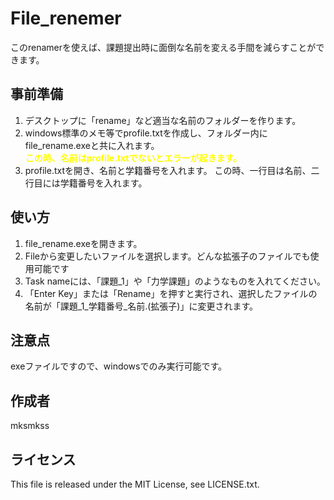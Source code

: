 # File_renemer
このrenamerを使えば、課題提出時に面倒な名前を変える手間を減らすことができます。

## 事前準備

1. デスクトップに「rename」など適当な名前のフォルダーを作ります。
2. windows標準のメモ等でprofile.txtを作成し、フォルダー内にfile_rename.exeと共に入れます。<br>
**<span style="color:yellow">この時、名前はprofile.txtでないとエラーが起きます。</span>**
3. profile.txtを開き、名前と学籍番号を入れます。
この時、一行目は名前、二行目には学籍番号を入れます。

## 使い方

1. file_rename.exeを開きます。
2. Fileから変更したいファイルを選択します。どんな拡張子のファイルでも使用可能です
3. Task nameには、「課題_1」や「力学課題」のようなものを入れてください。
4. 「Enter Key」または「Rename」を押すと実行され、選択したファイルの名前が「課題_1_学籍番号_名前.(拡張子)」に変更されます。

## 注意点

exeファイルですので、windowsでのみ実行可能です。

## 作成者

mksmkss

## ライセンス

This file is released under the MIT License, see LICENSE.txt.

